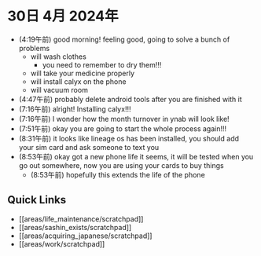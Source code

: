 # 30日 4月 2024年
- (4:19午前) good morning! feeling good, going to solve a bunch of problems
  - will wash clothes
    - you need to remember to dry them!!!
  - will take your medicine properly
  - will install calyx on the phone
  - will vacuum room
- (4:47午前) probably delete android tools after you are finished with it
- (7:16午前) alright! Installing calyx!!!
- (7:16午前) I wonder how the month turnover in ynab will look like!
- (7:51午前) okay you are going to start the whole process again!!!
- (8:31午前) it looks like lineage os has been installed, you should add your sim card and ask someone to text you
- (8:53午前) okay got a new phone life it seems, it will be tested when you go out somewhere, now you are using your cards to buy things
  - (8:53午前) hopefully this extends the life of the phone




## Quick Links
- [[areas/life_maintenance/scratchpad]]
- [[areas/sashin_exists/scratchpad]]
- [[areas/acquiring_japanese/scratchpad]]
- [[areas/work/scratchpad]]
